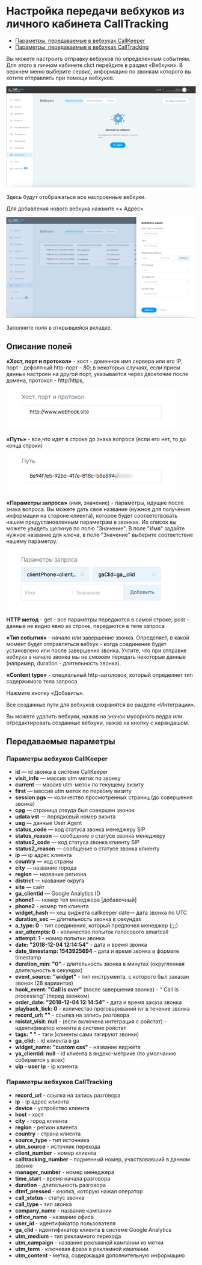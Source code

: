 # Настройка передачи вебхуков из личного кабинета CallTracking

- [Параметры, передаваемые в вебхуках CallKeeper](#Параметры-вебхуков-CallKeeper)
- [Параметры, передаваемые в вебхуках CallTracking](#Параметры-вебхуков-CallTracking)

Вы можете настроить отправку вебхуков по определенным событиям.
Для этого в личном кабинете ckct перейдите в раздел «Вебхуки».
В верхнем меню выберите сервис, информацию по звонкам которого вы хотите отправлять при помощи вебхуков.

![Рис.29](integrations_webhook_ct_new.png)

Здесь будут отображаться все настроенные вебхуки.

Для добавления нового вебхука нажмите «+ Адрес».

![Рис.30](integrations_webhook_ct_add.png)

Заполните поля в открывшейся вкладке.

## Описание полей

**«Хост, порт и протокол»** - хост - доменное имя сервера или его IP, порт - дефолтный http-порт - 80; в некоторых случаях, если прием данных настроен на другой порт, указывается через двоеточие после домена, протокол - http/https,

![Рис.31](webhook_host_protocol.png)

**«Путь»** - все,что идет в строке до знака вопроса (если его нет, то до конца строки)

![Рис.32](webhook_path.png)

**«Параметры запроса»** (имя, значение) - параметры, идущие после знака вопроса.
Вы можете дать свое название (нужное для получения информации на стороне клиента), которое будет соответствовать нашим предустановленным параметрам в звонках. Их список вы можете увидеть щелкнув по полю "Значение". 
В поле "Имя" задайте нужное название для ключа, в поле "Значение" выберите соответствие нашему параметру.

![Рис.33](webhook_query_names.png)

**HTTP метод** - get - все параметры передаются в самой строке; post - данные не видно явно из строке, передаются в теле запроса

**«Тип события»** - начало или завершение звонка. Определяет, в какой момент будет отправляться вебхук - когда соединение будет установлено или после завершения звонка. Учтите, что при отправке вебхука а начале звонка мы не сможем передать некоторые данные (например, duration - длительность звонка). 

**«Content type»** - специальный http-заголовок, который определяет тип содержимого тела запроса

Нажмите кнопку «Добавить».

Все созданные пути для вебхуков сохранятся во разделе «Интеграции».

Вы можете удалить вебхуки, нажав на значок мусорного ведра или отредактировать созданные вебхуки, нажав на кнопку с карандашом.

## Передаваемые параметры
### Параметры вебхуков CallKeeper

-  **id** — id звонка в системе CallKeeper
-  **visit_info** — массив utm меток по звонку
-  **current** — массив utm-меток по текущему визиту  
-  **first** — массив utm меток по первому визиту  
-  **session pgs** — количество просмотренных страниц (до совершения звонка)  
-  **cpg** — страница откуда был совершен звонок  
-  **udata vst** — порядковый номер визита  
-  **uag** — данные User Agent  
-  **status_code** — код статуса звонка менеджеру SIP  
-  **status_reason** — сообщение о статусе звонка менеджеру  
-  **status2_code** — код статуса звонка клиенту SIP  
-  **status2_reason** — сообщение о статусе звонка клиенту  
-  **ip** — ip адрес клиента  
-  **country** — код страны  
-  **city** — название города  
-  **region** — название региона  
-  **district** — название округа  
-  **site** — сайт  
-  **ga_clientid** — Google Analytics ID  
-  **phone1** — номер тел менеджера [добавочный]  
-  **phone2** - номер тел клиента  
-  **widget_hash** — хеш виджета callkeeper date— дата звонка по UTC  
-  **duration_sec** — длительность звонка в секундах  
-  **a_type: 0** - тип соединения, который предпочел менеджер (;;;)  
-  **asr_attempts: 0** - количество попыток голосового smartcall  
-  **attempt: 1** - номер попытки звонка  
-  **date: "2018-12-04 12:14:54"** - дата и время звонка  
-  **date_timestamp: 1543925694** - дата и время звонка в формате timestamp  
-  **duration_min: "0"** - длительность звонка в минутах (округленная длительность в секундах)  
-  **event_source: "widget"** - тип инструмента, с которого был заказан звонок (28 вариантов)  
-  **hook_event: "Call is over"** (после завершения звонка) - “ Call is processing” (перед звонком)  
-  **order_date: "2018-12-04 12:14:54"** - дата и время заказа звонка  
-  **playback_tick: 0** - количество проговариваний ivr в течение звонка  
-  **record_url: ""** - ссылка на запись разговора  
-  **roistat_visit: null** - (если включена интеграция с ройстат) - идентификатор клиента в системе ройстат  
-  **tags: " "** - тэги (клиенты сами тэгируют звонки)  
-  **ga_clid:** - id клиента в ga  
-  **widget_name: "custom css"** - название виджета  
-  **ya_clientid: null** - id клиента в яндекс-метрике (по умолчанию собирается у всех)  
-  **uip - user ip** - ip клиента

### Параметры вебхуков CallTracking

- **record_url** - ссылка на запись разговора
- **ip** - ip адрес клиента
- **device** - устройство клиента
- **host** - хост
- **city** - город клиента
- **region** - регион клиента
- **country** - страна клиента
- **source_type** - тип источника
- **utm_source** - источник перехода
- **client_number** - номер клиента
- **calltracking_number** - подменный номер, участвовавший в данном звонке
- **manager_number** - номер менеджера
- **time_start** - время начала разговора
- **duration** - длительность разговора
- **dtmf_pressed** - кнопка, которую нажал оператор
- **call_status** - статус звонка
- **call_type** - тип звонка
- **company_name** - название кампании
- **office_name** - название офиса
- **user_id** - идентификатор пользователя
- **ga_clid** - идентификатор клиента в системе Google Analytics
- **utm_medium** - тип рекламного перехода
- **utm_campaign** - название рекламной кампании из метки
- **utm_term** - ключевая фраза в рекламной кампании
- **utm_content** - метка, содержащая дополнительную информацию
